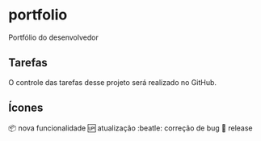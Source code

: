 # portfolio
Portfólio do desenvolvedor

## Tarefas

O controle das tarefas desse projeto será realizado no GitHub.

## Ícones

:package: nova funcionalidade
:up: atualização
:beatle: correção de bug
:checkered_flag: release
